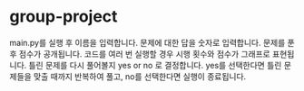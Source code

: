 # group-project

main.py를 실행 후 이름을 입력합니다.
문제에 대한 답을 숫자로 입력합니다.
문제를 푼 후 점수가 공개됩니다.
코드를 여러 번 실행할 경우 시행 횟수와 점수가 그래프로 표현됩니다.
틀린 문제를 다시 풀어볼지 yes or no 로 결정합니다.
yes를 선택한다면 틀린 문제들을 맞출 때까지 반복하여 풀고, no를 선택한다면 실행이 종료됩니다.
